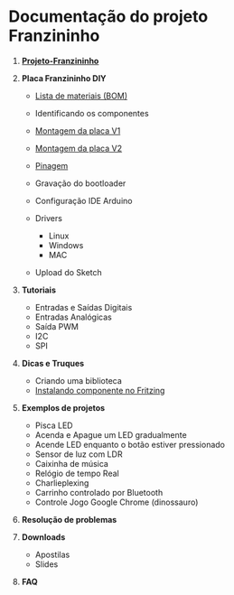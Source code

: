 # Documentação do projeto Franzininho



1. **[Projeto-Franzininho](https://github.com/Franzininho/franzininho-docs/tree/master/01-Projeto-Franzininho "01-Projeto-Franzininho")** 
2. **Placa Franzininho DIY**
	* [Lista de materiais (BOM)](https://github.com/Franzininho/franzininho-docs/tree/master/02-Franzininho-DIY/Lista%20materiais "Lista materiais") 
	
	* Identificando os componentes
	* [Montagem da placa V1](https://github.com/Franzininho/franzininho-docs/tree/master/02-Franzininho-DIY/Montagem-da-placa-V1 "Montagem da placa-versão 1")
	* [Montagem da placa V2](https://github.com/Franzininho/franzininho-docs/tree/master/02-Franzininho-DIY/Montagem-da-placa-V2 "Montagem da placa - versão 2")
	* [Pinagem](https://github.com/Franzininho/franzininho-docs/tree/master/02-Franzininho-DIY/Pinagem)
	* Gravação do bootloader
	* Configuração IDE Arduino
	* Drivers
		* Linux
		* Windows
		* MAC 
       
	 * Upload do Sketch 



3. **Tutoriais**

	* Entradas e Saídas Digitais
	* Entradas Analógicas
	* Saída PWM
	* I2C
	* SPI


4. **Dicas e Truques**

	* Criando uma biblioteca
	* [Instalando componente no Fritzing](https://github.com/Franzininho/franzininho-fritzing)


5. **Exemplos de projetos**

	* Pisca LED
	* Acenda e Apague um LED gradualmente
	* Acende LED enquanto o botão estiver pressionado
	* Sensor de luz com LDR
	* Caixinha de música
	* Relógio de tempo Real
	* Charlieplexing
	* Carrinho controlado por Bluetooth
	* Controle Jogo Google Chrome (dinossauro)


6. **Resolução de problemas**



7. **Downloads**
	* Apostilas
	* Slides

8. **FAQ**
